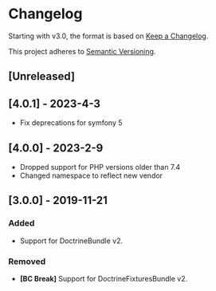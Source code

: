 # Changelog

Starting with v3.0, the format is based on [Keep a Changelog](http://keepachangelog.com/en/1.0.0/).

This project adheres to [Semantic Versioning](http://semver.org/spec/v2.0.0.html).



## [Unreleased]

## [4.0.1] - 2023-4-3

- Fix deprecations for symfony 5

## [4.0.0] - 2023-2-9

- Dropped support for PHP versions older than 7.4
- Changed namespace to reflect new vendor

## [3.0.0] - 2019-11-21

### Added

- Support for DoctrineBundle v2.

### Removed

- **[BC Break]** Support for DoctrineFixturesBundle v2.
